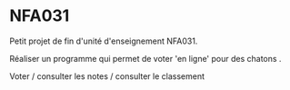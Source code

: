 # NFA031

Petit projet de fin d'unité d'enseignement NFA031.

Réaliser un programme qui permet de voter 'en ligne' pour des chatons .

Voter / consulter les notes / consulter le classement
